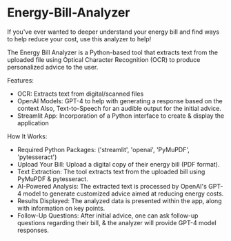 # Energy-Bill-Analyzer

If you've ever wanted to deeper understand your energy bill and find ways to help reduce your cost, use this analyzer to help! 

The Energy Bill Analyzer is a Python-based tool that extracts text from the uploaded file using Optical Character Recognition (OCR) to produce personalized advice to the user.

Features:
- OCR: Extracts text from digital/scanned files
- OpenAI Models: GPT-4 to help with generating a response based on the context Also, Text-to-Speech for an audible output for the initial advice.
- Streamlit App: Incorporation of a Python interface to create & display the application

How It Works:
- Required Python Packages: ('streamlit', 'openai', 'PyMuPDF', 'pytesseract')
- Upload Your Bill: Upload a digital copy of their energy bill (PDF format).
- Text Extraction: The tool extracts text from the uploaded bill using PyMuPDF & pytesseract.
- AI-Powered Analysis: The extracted text is processed by OpenAI's GPT-4 model to generate customized advice aimed at reducing energy costs.
- Results Displayed: The analyzed data is presented within the app, along with information on key points.
- Follow-Up Questions: After initial advice, one can ask follow-up questions regarding their bill, & the analyzer will provide GPT-4 model responses.
